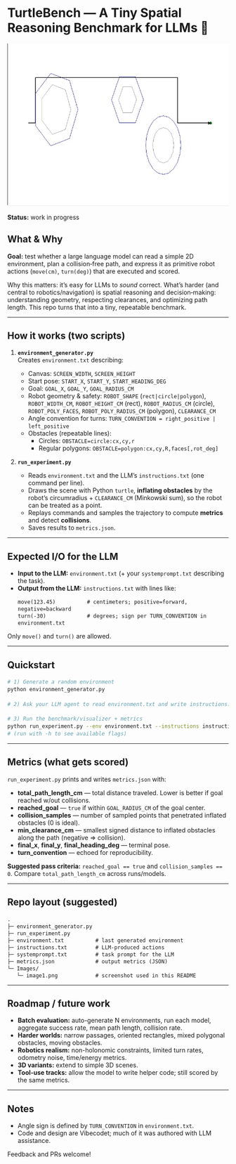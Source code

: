 # TurtleBench — A Tiny Spatial Reasoning Benchmark for LLMs 🐢

![Example visualization (WIP)](Images/image1.png)

**Status:** work in progress

## What & Why
**Goal:** test whether a large language model can read a simple 2D environment, plan a collision‑free path, and express it as primitive robot actions (`move(cm)`, `turn(deg)`) that are executed and scored.

Why this matters: it’s easy for LLMs to *sound* correct. What’s harder (and central to robotics/navigation) is spatial reasoning and decision‑making: understanding geometry, respecting clearances, and optimizing path length. This repo turns that into a tiny, repeatable benchmark.

---

## How it works (two scripts)
1. **`environment_generator.py`**  
   Creates `environment.txt` describing:
   - Canvas: `SCREEN_WIDTH`, `SCREEN_HEIGHT`
   - Start pose: `START_X`, `START_Y`, `START_HEADING_DEG`
   - Goal: `GOAL_X`, `GOAL_Y`, `GOAL_RADIUS_CM`
   - Robot geometry & safety: `ROBOT_SHAPE` (`rect|circle|polygon`),  
     `ROBOT_WIDTH_CM`, `ROBOT_HEIGHT_CM` (rect), `ROBOT_RADIUS_CM` (circle),  
     `ROBOT_POLY_FACES`, `ROBOT_POLY_RADIUS_CM` (polygon), `CLEARANCE_CM`
   - Angle convention for turns: `TURN_CONVENTION = right_positive | left_positive`
   - Obstacles (repeatable lines):
     - Circles: `OBSTACLE=circle:cx,cy,r`
     - Regular polygons: `OBSTACLE=polygon:cx,cy,R,faces[,rot_deg]`

2. **`run_experiment.py`**  
   - Reads `environment.txt` and the LLM’s `instructions.txt` (one command per line).
   - Draws the scene with Python `turtle`, **inflating obstacles** by the robot’s circumradius + `CLEARANCE_CM` (Minkowski sum), so the robot can be treated as a point.
   - Replays commands and samples the trajectory to compute **metrics** and detect **collisions**.
   - Saves results to `metrics.json`.

---

## Expected I/O for the LLM
- **Input to the LLM:** `environment.txt` (+ your `systemprompt.txt` describing the task).
- **Output from the LLM:** `instructions.txt` with lines like:
  ```
  move(123.45)          # centimeters; positive=forward, negative=backward
  turn(-30)             # degrees; sign per TURN_CONVENTION in environment.txt
  ```
Only `move()` and `turn()` are allowed.

---

## Quickstart
```bash
# 1) Generate a random environment
python environment_generator.py

# 2) Ask your LLM agent to read environment.txt and write instructions.txt

# 3) Run the benchmark/visualizer + metrics
python run_experiment.py --env environment.txt --instructions instructions.txt
# (run with -h to see available flags)
```

---

## Metrics (what gets scored)
`run_experiment.py` prints and writes `metrics.json` with:
- **total_path_length_cm** — total distance traveled. Lower is better if goal reached w/out collisions.
- **reached_goal** — `true` if within `GOAL_RADIUS_CM` of the goal center.
- **collision_samples** — number of sampled points that penetrated inflated obstacles (0 is ideal).
- **min_clearance_cm** — smallest signed distance to inflated obstacles along the path (negative ⇒ collision).
- **final_x**, **final_y**, **final_heading_deg** — terminal pose.
- **turn_convention** — echoed for reproducibility.

**Suggested pass criteria:** `reached_goal == true` and `collision_samples == 0`. Compare `total_path_length_cm` across runs/models.

---

## Repo layout (suggested)
```
.
├─ environment_generator.py
├─ run_experiment.py
├─ environment.txt          # last generated environment
├─ instructions.txt         # LLM-produced actions
├─ systemprompt.txt         # task prompt for the LLM
├─ metrics.json             # output metrics (JSON)
└─ Images/
   └─ image1.png            # screenshot used in this README
```

---

## Roadmap / future work
- **Batch evaluation:** auto-generate N environments, run each model, aggregate success rate, mean path length, collision rate.
- **Harder worlds:** narrow passages, oriented rectangles, mixed polygonal obstacles, moving obstacles.
- **Robotics realism:** non-holonomic constraints, limited turn rates, odometry noise, time/energy metrics.
- **3D variants:** extend to simple 3D scenes.
- **Tool-use tracks:** allow the model to write helper code; still scored by the same metrics.

---

## Notes
- Angle sign is defined by `TURN_CONVENTION` in `environment.txt`.
- Code and design are Vibecodet; much of it was authored with LLM assistance.

Feedback and PRs welcome!
